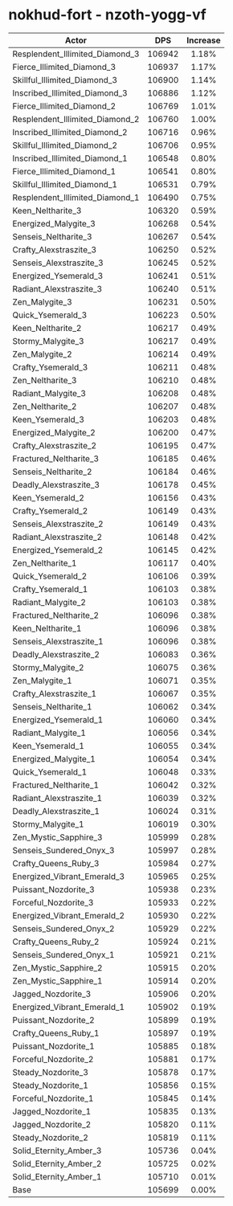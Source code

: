 # nokhud-fort - nzoth-yogg-vf
| Actor | DPS | Increase |
|---|:---:|:---:|
|Resplendent_Illimited_Diamond_3|106942|1.18%|
|Fierce_Illimited_Diamond_3|106937|1.17%|
|Skillful_Illimited_Diamond_3|106900|1.14%|
|Inscribed_Illimited_Diamond_3|106886|1.12%|
|Fierce_Illimited_Diamond_2|106769|1.01%|
|Resplendent_Illimited_Diamond_2|106760|1.00%|
|Inscribed_Illimited_Diamond_2|106716|0.96%|
|Skillful_Illimited_Diamond_2|106706|0.95%|
|Inscribed_Illimited_Diamond_1|106548|0.80%|
|Fierce_Illimited_Diamond_1|106541|0.80%|
|Skillful_Illimited_Diamond_1|106531|0.79%|
|Resplendent_Illimited_Diamond_1|106490|0.75%|
|Keen_Neltharite_3|106320|0.59%|
|Energized_Malygite_3|106268|0.54%|
|Senseis_Neltharite_3|106267|0.54%|
|Crafty_Alexstraszite_3|106250|0.52%|
|Senseis_Alexstraszite_3|106245|0.52%|
|Energized_Ysemerald_3|106241|0.51%|
|Radiant_Alexstraszite_3|106240|0.51%|
|Zen_Malygite_3|106231|0.50%|
|Quick_Ysemerald_3|106223|0.50%|
|Keen_Neltharite_2|106217|0.49%|
|Stormy_Malygite_3|106217|0.49%|
|Zen_Malygite_2|106214|0.49%|
|Crafty_Ysemerald_3|106211|0.48%|
|Zen_Neltharite_3|106210|0.48%|
|Radiant_Malygite_3|106208|0.48%|
|Zen_Neltharite_2|106207|0.48%|
|Keen_Ysemerald_3|106203|0.48%|
|Energized_Malygite_2|106200|0.47%|
|Crafty_Alexstraszite_2|106195|0.47%|
|Fractured_Neltharite_3|106185|0.46%|
|Senseis_Neltharite_2|106184|0.46%|
|Deadly_Alexstraszite_3|106178|0.45%|
|Keen_Ysemerald_2|106156|0.43%|
|Crafty_Ysemerald_2|106149|0.43%|
|Senseis_Alexstraszite_2|106149|0.43%|
|Radiant_Alexstraszite_2|106148|0.42%|
|Energized_Ysemerald_2|106145|0.42%|
|Zen_Neltharite_1|106117|0.40%|
|Quick_Ysemerald_2|106106|0.39%|
|Crafty_Ysemerald_1|106103|0.38%|
|Radiant_Malygite_2|106103|0.38%|
|Fractured_Neltharite_2|106096|0.38%|
|Keen_Neltharite_1|106096|0.38%|
|Senseis_Alexstraszite_1|106096|0.38%|
|Deadly_Alexstraszite_2|106083|0.36%|
|Stormy_Malygite_2|106075|0.36%|
|Zen_Malygite_1|106071|0.35%|
|Crafty_Alexstraszite_1|106067|0.35%|
|Senseis_Neltharite_1|106062|0.34%|
|Energized_Ysemerald_1|106060|0.34%|
|Radiant_Malygite_1|106056|0.34%|
|Keen_Ysemerald_1|106055|0.34%|
|Energized_Malygite_1|106054|0.34%|
|Quick_Ysemerald_1|106048|0.33%|
|Fractured_Neltharite_1|106042|0.32%|
|Radiant_Alexstraszite_1|106039|0.32%|
|Deadly_Alexstraszite_1|106024|0.31%|
|Stormy_Malygite_1|106019|0.30%|
|Zen_Mystic_Sapphire_3|105999|0.28%|
|Senseis_Sundered_Onyx_3|105997|0.28%|
|Crafty_Queens_Ruby_3|105984|0.27%|
|Energized_Vibrant_Emerald_3|105965|0.25%|
|Puissant_Nozdorite_3|105938|0.23%|
|Forceful_Nozdorite_3|105933|0.22%|
|Energized_Vibrant_Emerald_2|105930|0.22%|
|Senseis_Sundered_Onyx_2|105929|0.22%|
|Crafty_Queens_Ruby_2|105924|0.21%|
|Senseis_Sundered_Onyx_1|105921|0.21%|
|Zen_Mystic_Sapphire_2|105915|0.20%|
|Zen_Mystic_Sapphire_1|105914|0.20%|
|Jagged_Nozdorite_3|105906|0.20%|
|Energized_Vibrant_Emerald_1|105902|0.19%|
|Puissant_Nozdorite_2|105899|0.19%|
|Crafty_Queens_Ruby_1|105897|0.19%|
|Puissant_Nozdorite_1|105885|0.18%|
|Forceful_Nozdorite_2|105881|0.17%|
|Steady_Nozdorite_3|105878|0.17%|
|Steady_Nozdorite_1|105856|0.15%|
|Forceful_Nozdorite_1|105845|0.14%|
|Jagged_Nozdorite_1|105835|0.13%|
|Jagged_Nozdorite_2|105820|0.11%|
|Steady_Nozdorite_2|105819|0.11%|
|Solid_Eternity_Amber_3|105736|0.04%|
|Solid_Eternity_Amber_2|105725|0.02%|
|Solid_Eternity_Amber_1|105710|0.01%|
|Base|105699|0.00%|
